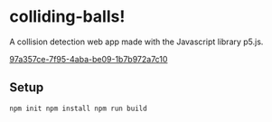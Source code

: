 # colliding-balls!
A collision detection web app made with the Javascript library p5.js.

[97a357ce-7f95-4aba-be09-1b7b972a7c10](https://user-images.githubusercontent.com/85142222/157296459-41a93150-4bab-4c70-a334-6a98e2595094.jpg)

## Setup
`
npm init
npm install
npm run build
`
